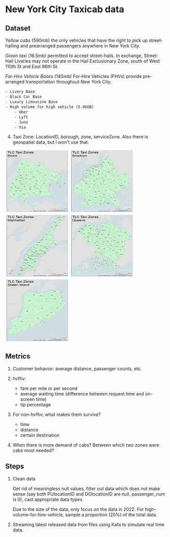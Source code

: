 # New York City Taxicab data

## Dataset

*Yellow cabs*  (590mb) the only vehicles that have the right to pick up street-hailing and prearranged passengers anywhere in New York City.

*Green taxi* (16.5mb) permitted to accept street-hails. In exchange, Street-Hail Liveries may not operate in the Hail Exclusionary Zone, south of West 110th St and East 96th St.

*For-Hire Vehicle Bases* (140mb)
For-Hire Vehicles (FHVs) provide pre-arranged transportation throughout New York City.

    - Livery Base
    - Black Car Base
    - Luxury Limousine Base
    - High volume for high vehicle (5.06GB)
        - Uber
        - Lyft
        - Juno
        - Via
    


4. Taxi Zone:
LocationID, borough, zone, serviceZone. Also there is geospatial data, but I won't use that.

<img src="taxi_zone_map_bronx.jpg" width=200 height=200> <img src="taxi_zone_map_brooklyn.jpg" width=200 height=200> <img src="taxi_zone_map_manhattan.jpg" width=200 height=200>
<img src="taxi_zone_map_queens.jpg" width=200 height=200> <img src="taxi_zone_map_staten_island.jpg" width=200 height=200>

## Metrics

1. Customer behavior: average distance, passenger counts, etc.

2. hvfhv: 
    - fare per mile or per second
    - average waiting time (difference between request time and on-screen time)
    - tip percentage

3. For non-hvfhv, what makes them survive?
    - time
    - distance
    - certain destination

4. When there is more demand of cabs?
   Between which two zones were cabs most needed?

## Steps

1. Clean data

    Get rid of meaningless null values, filter out data which does not make sense (say both PUlocationID and DOlocationID are null, passenger_num is 0), cast appropriate data types.

    Due to the size of the data, only focus on the data in 2022. For high-volume-for-hire-vehicle, sample a proportion (20%) of the total data.

2. Streaming latest released data from files using Kafa to simulate real time data.